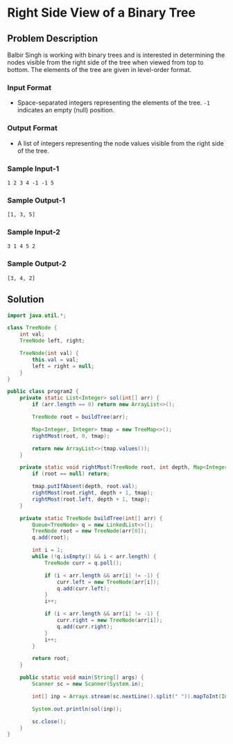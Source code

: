 # Right Side View of a Binary Tree

## Problem Description

Balbir Singh is working with binary trees and is interested in determining the nodes visible from the right side of the tree when viewed from top to bottom. The elements of the tree are given in level-order format.

### Input Format
- Space-separated integers representing the elements of the tree. `-1` indicates an empty (null) position.

### Output Format
- A list of integers representing the node values visible from the right side of the tree.

### Sample Input-1
```
1 2 3 4 -1 -1 5
```

### Sample Output-1
```
[1, 3, 5]
```

### Sample Input-2
```
3 1 4 5 2
```

### Sample Output-2
```
[3, 4, 2]
```

## Solution

```java
import java.util.*;

class TreeNode {
    int val;
    TreeNode left, right;

    TreeNode(int val) {
        this.val = val;
        left = right = null;
    }
}

public class program2 {
    private static List<Integer> sol(int[] arr) {
        if (arr.length == 0) return new ArrayList<>();

        TreeNode root = buildTree(arr);

        Map<Integer, Integer> tmap = new TreeMap<>();
        rightMost(root, 0, tmap);

        return new ArrayList<>(tmap.values());
    }

    private static void rightMost(TreeNode root, int depth, Map<Integer, Integer> tmap) {
        if (root == null) return;

        tmap.putIfAbsent(depth, root.val);
        rightMost(root.right, depth + 1, tmap);
        rightMost(root.left, depth + 1, tmap);
    }

    private static TreeNode buildTree(int[] arr) {
        Queue<TreeNode> q = new LinkedList<>();
        TreeNode root = new TreeNode(arr[0]);
        q.add(root);

        int i = 1;
        while (!q.isEmpty() && i < arr.length) {
            TreeNode curr = q.poll();

            if (i < arr.length && arr[i] != -1) {
                curr.left = new TreeNode(arr[i]);
                q.add(curr.left);
            }
            i++;

            if (i < arr.length && arr[i] != -1) {
                curr.right = new TreeNode(arr[i]);
                q.add(curr.right);
            }
            i++;
        }

        return root;
    }

    public static void main(String[] args) {
        Scanner sc = new Scanner(System.in);

        int[] inp = Arrays.stream(sc.nextLine().split(" ")).mapToInt(Integer::parseInt).toArray();

        System.out.println(sol(inp));

        sc.close();
    }
}
```